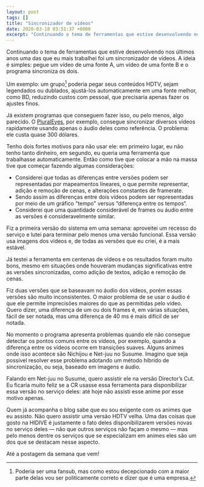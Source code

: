 ```yaml
---
layout: post
tags: []
title: "Sincronizador de vídeos"
date: 2020-03-18 03:51:37 +0000
excerpt: "Continuando o tema de ferramentas que estive desenvolvendo nos últimos anos uma das que eu mais trabalhei foi um sincronizador de vídeos. A..."
---
```


Continuando o tema de ferramentas que estive desenvolvendo nos últimos anos uma das que eu mais trabalhei foi um sincronizador de vídeos. A ideia é simples: pegue um vídeo de uma fonte A, um vídeo de uma fonte B e o programa sincroniza os dois.

Um exemplo: um grupo[^1] poderia pegar seus conteúdos HDTV, sejam legendados ou dublados, ajustá-los automaticamente em uma fonte melhor, como BD, reduzindo custos com pessoal, que precisaria apenas fazer os ajustes finos.

Já existem programas que conseguem fazer isso, ou pelo menos, algo parecido. O [PluralEyes](https://www.redgiant.com/products/shooter-pluraleyes/), por exemplo, consegue sincronizar diversos vídeos rapidamente usando apenas o áudio deles como referência. O problema: ele custa quase 300 dólares.

Tenho dois fortes motivos para não usar ele: em primeiro lugar, eu não tenho tanto dinheiro, em segundo, eu queria uma ferramenta que trabalhasse automaticamente. Então como tive que colocar a mão na massa tive que começar fazendo algumas considerações:

* Considerei que todas as diferenças entre versões podem ser representadas por mapeamentos lineares, o que permite representar, adição e remoção de cenas, e alterações constantes de framerate.
* Sendo assim as diferenças entre dois vídeos podem ser representadas por meio de um gráfico "tempo" versus “diferença entre os tempos“.
* Considerei que uma quantidade considerável de frames ou áudio entre as versões é consideravelmente similar.

Fiz a primeira versão do sistema em uma semana: aproveitei um recesso do serviço e lutei para terminar pelo menos uma versão funcional. Essa versão usa imagens dos vídeos e, de todas as versões que eu criei, é a mais estável.

Já testei a ferramenta em centenas de vídeos e os resultados foram muito bons, mesmo em situações onde houveram mudanças significativas entre as versões sincronizadas, como adição de textos, adição e remoção de cenas.

Fiz duas versões que se baseavam no áudio dos vídeos, porém essas versões são muito inconsistentes. O maior problema de se usar o áudio é que ele permite imprecisões maiores do que as permitidas pelo vídeo. Quero dizer, uma diferença de um ou dois frames é, em várias situações, fácil de ser notada, mas uma diferença de 40 ms é mais difícil de ser notada.

No momento o programa apresenta problemas quando ele não consegue detectar os pontos comuns entre os vídeos, por exemplo, quando a diferença entre os vídeos ocorre em transições suaves. Alguns animes onde isso acontece são Nichijou e Net-juu no Susume. Imagino que seja possível resolver esse problema adotando um método híbrido de sincronização, ou seja, baseado em imagens e áudio.

Falando em Net-juu no Susume, quero assistir ele na versão Director’s Cut. Eu ficaria muito feliz se a CR usasse essa ferramenta para disponibilizar essa versão no serviço deles: até hoje não assisti esse anime por esse motivo apenas.

Quem já acompanha o blog sabe que eu sou exigente com os animes que eu assisto. Não quero assistir uma versão HDTV velha. Uma das coisas que gosto na HIDIVE é justamente o fato deles disponibilizarem versões novas no serviço deles ― não que outros serviços não façam o mesmo ― mas pelo menos dentre os serviços que se especializam em animes eles são um dos que se destacam nesse aspecto.

Até a postagem da semana que vem!

[^1]:  Poderia ser uma fansub, mas como estou decepcionado com a maior parte delas vou ser politicamente correto e dizer que é uma empresa.